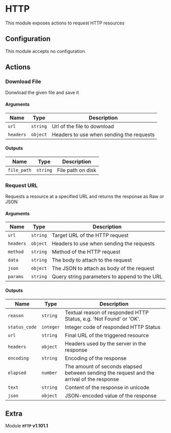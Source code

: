 # HTTP

This module exposes actions to request HTTP resources

## Configuration

This module accepts no configuration.

## Actions

### Download File

Donwload the given file and save it

#### Arguments

| Name      |  Type   |  Description  |
| --------- | ------- | --------------------------- |
| `url` | `string` | Url of the file to download |
| `headers` | `object` | Headers to use when sending the requests |


#### Outputs

| Name      |  Type   |  Description  |
| --------- | ------- | --------------------------- |
| `file_path` | `string` | File path on disk |

### Request URL

Requests a resource at a specified URL and returns the response as Raw or JSON

#### Arguments

| Name      |  Type   |  Description  |
| --------- | ------- | --------------------------- |
| `url` | `string` | Target URL of the HTTP request |
| `headers` | `object` | Headers to use when sending the requests |
| `method` | `string` | Method of the HTTP request |
| `data` | `string` | The body to attach to the request |
| `json` | `object` | The JSON to attach as body of the request |
| `params` | `string` | Query string parameters to append to the URL |


#### Outputs

| Name      |  Type   |  Description  |
| --------- | ------- | --------------------------- |
| `reason` | `string` | Textual reason of responded HTTP Status, e.g. 'Not Found' or 'OK'. |
| `status_code` | `integer` | Integer code of responded HTTP Status |
| `url` | `string` | Final URL of the triggered resource |
| `headers` | `object` | Headers used by the server in the response |
| `encoding` | `string` | Encoding of the response |
| `elapsed` | `number` | The amount of seconds elapsed between sending the request and the arrival of the response |
| `text` | `string` | Content of the response in unicode |
| `json` | `object` | JSON-encoded value of the response |


## Extra

Module **`HTTP` v1.101.1**